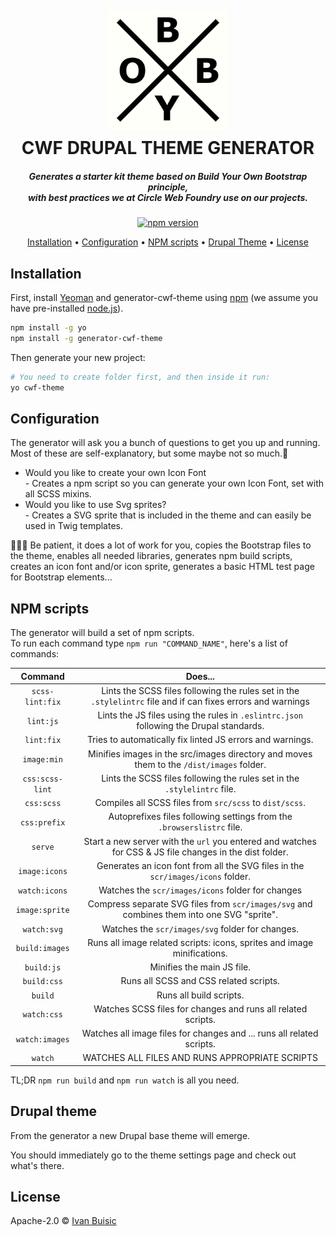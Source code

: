 <h1 align="center">
  <br>
  <img src="./byob.jpg" alt="BYOB" width="200">
  <br>
  CWF DRUPAL THEME GENERATOR
  <br>
</h1>

<h5 align="center">Generates a starter kit theme based on Build Your Own Bootstrap principle,<br> with best practices we at Circle Web Foundry use on our projects.</h5>

<p align="center"> 
<a href="https://badge.fury.io/js/generator-cwf-theme"><img src="https://badge.fury.io/js/generator-cwf-theme.svg" alt="npm version" height="18"></a>
</p>

<p align="center">
  <a href="#installation">Installation</a> •
  <a href="#config">Configuration</a> •
  <a href="#scripts">NPM scripts</a> •
  <a href="#theme">Drupal Theme</a> •
  <a href="#license">License</a>
</p>


<h2 id="installation">Installation</h2>

First, install [Yeoman](http://yeoman.io) and generator-cwf-theme using [npm](https://www.npmjs.com/) (we assume you have pre-installed [node.js](https://nodejs.org/)).

```bash
npm install -g yo
npm install -g generator-cwf-theme
```

Then generate your new project:

```bash
# You need to create folder first, and then inside it run:
yo cwf-theme
```
<h2 id="config">Configuration</h2>
<p>The generator will ask you a bunch of questions to get you up and running. Most of these are self-explanatory, but some maybe not so much.🤔</p>
<ul>
  <!-- <li>Name your theme?</li>
  <li>What's your theme machine name?</li>
  <li>What proxy should broweserync use? - this is to connect Browsersync to your local enviorment</li>
  <li>Copy Bootstrap SCSS to theme? - Since we build our own Bootstrap and you should too, you can select which BS SCSS files should be copied to your theme.</li>
  <li>Copy Bootstrap JS to theme? - To copy BS JS files to the theme or not, you can use a CDN</li>
  <li>Add our awesome mixins to Bootstrap? - Add a few mixins we think are usefull</li>
  <li>We like and use the slick slider, would you like to add it? - Gives you a free beer, nah - adds slick slider to the theme</li> -->
  <li>Would you like to create your own Icon Font<br> - Creates a npm script so you can generate your own Icon Font, set with all SCSS mixins.</li>
  <li>Would you like to use Svg sprites?<br> - Creates a SVG sprite that is included in the theme and can easily be used in Twig templates. </li>
</ul>
<p>🤘🤘🤘 Be patient, it does a lot of work for you, copies the Bootstrap files to the theme, enables all needed libraries, generates npm build scripts, creates an icon font and/or icon sprite, generates a basic HTML test page for Bootstrap elements...</p>
<h2 id="scripts">NPM scripts</h2>

<p>The generator will build a set of npm scripts. <br>
To run each command type <code>npm run "COMMAND_NAME"</code>, here's a list of commands:</p>

Command| Does...
:-----:|:-----:
`scss-lint:fix`|Lints the SCSS files following the rules set in the <code>.stylelintrc</code> file and if can fixes errors and warnings
`lint:js`| Lints the JS files using the rules in <code>.eslintrc.json</code> following the Drupal standards.
`lint:fix`| Tries to automatically fix linted JS errors and warnings.
`image:min`| Minifies images in the src/images directory and moves them to the <code>/dist/images</code> folder.
`css:scss-lint`| Lints the SCSS files following the rules set in the <code>.stylelintrc</code> file.
`css:scss`| Compiles all SCSS files from <code>src/scss</code> to <code>dist/scss</code>.
`css:prefix`| Autoprefixes files following settings from the <code>.browserslistrc</code> file.
`serve`| Start a new server with the <code>url</code> you entered and watches for CSS & JS file changes in the dist folder.
`image:icons`| Generates an icon font from all the SVG files in the <code>scr/images/icons</code> folder.
`watch:icons`| Watches the <code>scr/images/icons</code> folder for changes
`image:sprite`| Compress separate SVG files from <code>scr/images/svg</code> and combines them into one SVG "sprite".
`watch:svg`| Watches the <code>scr/images/svg</code> folder for changes.
`build:images`| Runs all image related scripts: icons, sprites and image minifications.
`build:js`| Minifies the main JS file.
`build:css`| Runs all SCSS and CSS related scripts.
`build`| Runs all build scripts.
`watch:css`| Watches SCSS files for changes and runs all related scripts.
`watch:images`| Watches all image files for changes and ... runs all related scripts.
`watch`| WATCHES ALL FILES AND RUNS APPROPRIATE SCRIPTS

<p>TL;DR <code>npm run build</code> and <code>npm run watch</code> is all you need.</p>

<h2 id="theme">Drupal theme</h2>

<p>From the generator a new Drupal base theme will emerge.</p>
<p>You should immediately go to the theme settings page and check out what's there.</p>


## License

Apache-2.0 © [Ivan Buisic]()


[npm-image]: https://badge.fury.io/js/generator-cwf-theme.svg
[npm-url]: https://npmjs.org/package/generator-cwf-theme
[travis-image]: https://travis-ci.org/ibuisic/generator-cwf-theme.svg?branch=master
[travis-url]: https://travis-ci.org/ibuisic/generator-cwf-theme
[daviddm-image]: https://david-dm.org/ibuisic/generator-cwf-theme.svg?theme=shields.io
[daviddm-url]: https://david-dm.org/ibuisic/generator-cwf-theme
